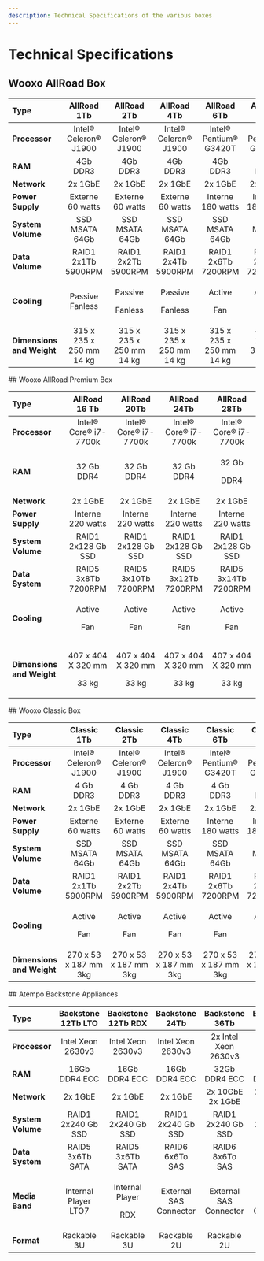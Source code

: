 ```yaml
---
description: Technical Specifications of the various boxes
---
```


# Technical Specifications

## Wooxo AllRoad Box 

<table>
  <thead>
    <tr>
      <th style="text-align:left">Type</th>
      <th style="text-align:center">AllRoad 1Tb</th>
      <th style="text-align:center">AllRoad 2Tb</th>
      <th style="text-align:center">AllRoad 4Tb</th>
      <th style="text-align:center">AllRoad 6Tb</th>
      <th style="text-align:center">AllRoad 8b</th>
      <th style="text-align:center">AllRoad 10Tb</th>
      <th style="text-align:center">AllRoad 12Tb</th>
      <th style="text-align:center">AllRoad 14Tb</th>
    </tr>
  </thead>
  <tbody>
    <tr>
      <td style="text-align:left"><b>Processor</b>
      </td>
      <td style="text-align:center">Intel&#xAE; Celeron&#xAE; J1900</td>
      <td style="text-align:center">Intel&#xAE; Celeron&#xAE; J1900</td>
      <td style="text-align:center">Intel&#xAE; Celeron&#xAE; J1900</td>
      <td style="text-align:center">Intel&#xAE; Pentium&#xAE; G3420T</td>
      <td style="text-align:center">Intel&#xAE; Pentium&#xAE; G3420T</td>
      <td style="text-align:center">Intel&#xAE; Pentium&#xAE; G3420T</td>
      <td style="text-align:center">Intel&#xAE; Pentium&#xAE; G3420T</td>
      <td style="text-align:center">Intel&#xAE; Pentium&#xAE; G3420T</td>
    </tr>
    <tr>
      <td style="text-align:left"><b>RAM</b>
      </td>
      <td style="text-align:center">4Gb DDR3</td>
      <td style="text-align:center">4Gb DDR3</td>
      <td style="text-align:center">4Gb DDR3</td>
      <td style="text-align:center">4Gb DDR3</td>
      <td style="text-align:center">4Gb DDR3</td>
      <td style="text-align:center">4Gb DDR3</td>
      <td style="text-align:center">4Gb DDR3</td>
      <td style="text-align:center">4Gb DDR3</td>
    </tr>
    <tr>
      <td style="text-align:left"><b>Network</b>
      </td>
      <td style="text-align:center">2x 1GbE</td>
      <td style="text-align:center">2x 1GbE</td>
      <td style="text-align:center">2x 1GbE</td>
      <td style="text-align:center">2x 1GbE</td>
      <td style="text-align:center">2x 1GbE</td>
      <td style="text-align:center">2x 1GbE</td>
      <td style="text-align:center">2x 1GbE</td>
      <td style="text-align:center">2x 1GbE</td>
    </tr>
    <tr>
      <td style="text-align:left"><b>Power Supply</b>
      </td>
      <td style="text-align:center">Externe 60 watts</td>
      <td style="text-align:center">Externe 60 watts</td>
      <td style="text-align:center">Externe 60 watts</td>
      <td style="text-align:center">Interne 180 watts</td>
      <td style="text-align:center">Interne 180 watts</td>
      <td style="text-align:center">Interne 180 watts</td>
      <td style="text-align:center">Interne 180 watts</td>
      <td style="text-align:center">Interne 180 watts</td>
    </tr>
    <tr>
      <td style="text-align:left"><b>System Volume</b>
      </td>
      <td style="text-align:center">SSD MSATA 64Gb</td>
      <td style="text-align:center">SSD MSATA 64Gb</td>
      <td style="text-align:center">SSD MSATA 64Gb</td>
      <td style="text-align:center">SSD MSATA 64Gb</td>
      <td style="text-align:center">SSD MSATA 64Gb</td>
      <td style="text-align:center">SSD MSATA 64Gb</td>
      <td style="text-align:center">SSD MSATA 64Gb</td>
      <td style="text-align:center">SSD MSATA 64Gb</td>
    </tr>
    <tr>
      <td style="text-align:left"><b>Data Volume</b>
      </td>
      <td style="text-align:center">RAID1
        <br />2x1Tb 5900RPM</td>
      <td style="text-align:center">RAID1 2x2Tb 5900RPM</td>
      <td style="text-align:center">RAID1 2x4Tb 5900RPM</td>
      <td style="text-align:center">RAID1 2x6Tb 7200RPM</td>
      <td style="text-align:center">RAID1 2x8Tb 7200RPM</td>
      <td style="text-align:center">RAID1 2x10Tb 7200RPM</td>
      <td style="text-align:center">RAID1 2x12Tb 7200RPM</td>
      <td style="text-align:center">RAID1 2x14Tb 7200RPM</td>
    </tr>
    <tr>
      <td style="text-align:left"><b>Cooling</b>
      </td>
      <td style="text-align:center">Passive Fanless</td>
      <td style="text-align:center">
        <p>Passive</p>
        <p>Fanless</p>
      </td>
      <td style="text-align:center">
        <p>Passive</p>
        <p>Fanless</p>
      </td>
      <td style="text-align:center">
        <p>Active</p>
        <p>Fan</p>
      </td>
      <td style="text-align:center">
        <p>Active</p>
        <p>Fan</p>
      </td>
      <td style="text-align:center">
        <p>Active</p>
        <p>Fan</p>
      </td>
      <td style="text-align:center">
        <p>Active</p>
        <p>Fan</p>
      </td>
      <td style="text-align:center">
        <p>Active</p>
        <p>Fan</p>
      </td>
    </tr>
    <tr>
      <td style="text-align:left"><b>Dimensions and Weight</b>
      </td>
      <td style="text-align:center">315 x 235 x 250 mm
        <br />14 kg</td>
      <td style="text-align:center">315 x 235 x 250 mm
        <br />14 kg</td>
      <td style="text-align:center">315 x 235 x 250 mm 14 kg</td>
      <td style="text-align:center">315 x 235 x 250 mm 14 kg</td>
      <td style="text-align:center">451 x 255 x 317 mm 23 kg</td>
      <td style="text-align:center">451 x 255 x 317 mm 23 kg</td>
      <td style="text-align:center">451 x 255 x 317 mm 23 kg</td>
      <td style="text-align:center">451 x 255 x 317 mm 23 kg</td>
    </tr>
  </tbody>
</table>## Wooxo AllRoad Premium Box 

<table>
  <thead>
    <tr>
      <th style="text-align:left">Type</th>
      <th style="text-align:center">AllRoad 16 Tb</th>
      <th style="text-align:center">AllRoad 20Tb</th>
      <th style="text-align:center">AllRoad 24Tb</th>
      <th style="text-align:center">AllRoad 28Tb</th>
    </tr>
  </thead>
  <tbody>
    <tr>
      <td style="text-align:left"><b>Processor</b>
      </td>
      <td style="text-align:center">Intel&#xAE; Core&#xAE; i7-7700k</td>
      <td style="text-align:center">Intel&#xAE; Core&#xAE; i7-7700k</td>
      <td style="text-align:center">Intel&#xAE; Core&#xAE; i7-7700k</td>
      <td style="text-align:center">Intel&#xAE; Core&#xAE; i7-7700k</td>
    </tr>
    <tr>
      <td style="text-align:left"><b>RAM</b>
      </td>
      <td style="text-align:center">32 Gb DDR4</td>
      <td style="text-align:center">32 Gb DDR4</td>
      <td style="text-align:center">32 Gb DDR4</td>
      <td style="text-align:center">
        <p>32 Gb</p>
        <p>DDR4</p>
      </td>
    </tr>
    <tr>
      <td style="text-align:left"><b>Network</b>
      </td>
      <td style="text-align:center">2x 1GbE</td>
      <td style="text-align:center">2x 1GbE</td>
      <td style="text-align:center">2x 1GbE</td>
      <td style="text-align:center">2x 1GbE</td>
    </tr>
    <tr>
      <td style="text-align:left"><b>Power Supply</b>
      </td>
      <td style="text-align:center">Interne 220 watts</td>
      <td style="text-align:center">Interne 220 watts</td>
      <td style="text-align:center">Interne 220 watts</td>
      <td style="text-align:center">Interne 220 watts</td>
    </tr>
    <tr>
      <td style="text-align:left"><b>System Volume</b>
      </td>
      <td style="text-align:center">RAID1
        <br />2x128 Gb SSD</td>
      <td style="text-align:center">RAID1
        <br />2x128 Gb SSD</td>
      <td style="text-align:center">RAID1
        <br />2x128 Gb SSD</td>
      <td style="text-align:center">RAID1
        <br />2x128 Gb SSD</td>
    </tr>
    <tr>
      <td style="text-align:left"><b>Data System</b>
      </td>
      <td style="text-align:center">RAID5
        <br />3x8Tb 7200RPM</td>
      <td style="text-align:center">RAID5
        <br />3x10Tb 7200RPM</td>
      <td style="text-align:center">RAID5
        <br />3x12Tb 7200RPM</td>
      <td style="text-align:center">RAID5
        <br />3x14Tb 7200RPM</td>
    </tr>
    <tr>
      <td style="text-align:left"><b>Cooling</b>
      </td>
      <td style="text-align:center">
        <p>Active</p>
        <p>Fan</p>
      </td>
      <td style="text-align:center">
        <p>Active</p>
        <p>Fan</p>
      </td>
      <td style="text-align:center">
        <p>Active</p>
        <p>Fan</p>
      </td>
      <td style="text-align:center">
        <p>Active</p>
        <p>Fan</p>
      </td>
    </tr>
    <tr>
      <td style="text-align:left"><b>Dimensions and Weight</b>
      </td>
      <td style="text-align:center">
        <p>407 x 404 X 320 mm</p>
        <p>33 kg</p>
      </td>
      <td style="text-align:center">
        <p>407 x 404 X 320 mm</p>
        <p>33 kg</p>
      </td>
      <td style="text-align:center">
        <p>407 x 404 X 320 mm</p>
        <p>33 kg</p>
      </td>
      <td style="text-align:center">
        <p>407 x 404 X 320 mm</p>
        <p>33 kg</p>
      </td>
    </tr>
  </tbody>
</table>## Wooxo Classic Box 

<table>
  <thead>
    <tr>
      <th style="text-align:left">Type</th>
      <th style="text-align:center">Classic 1Tb</th>
      <th style="text-align:center">Classic 2Tb</th>
      <th style="text-align:center">Classic 4Tb</th>
      <th style="text-align:center">Classic 6Tb</th>
      <th style="text-align:center">Classic 8Tb</th>
      <th style="text-align:center">Classic 10Tb</th>
      <th style="text-align:center">Classic 12Tb</th>
      <th style="text-align:center">Classic 14Tb</th>
    </tr>
  </thead>
  <tbody>
    <tr>
      <td style="text-align:left"><b>Processor</b>
      </td>
      <td style="text-align:center">Intel&#xAE; Celeron&#xAE; J1900</td>
      <td style="text-align:center">Intel&#xAE; Celeron&#xAE; J1900</td>
      <td style="text-align:center">Intel&#xAE; Celeron&#xAE; J1900</td>
      <td style="text-align:center">Intel&#xAE; Pentium&#xAE; G3420T</td>
      <td style="text-align:center">Intel&#xAE; Pentium&#xAE; G3420T</td>
      <td style="text-align:center">Intel&#xAE; Pentium&#xAE; G3420T</td>
      <td style="text-align:center">Intel&#xAE; Pentium&#xAE; G3420T</td>
      <td style="text-align:center">Intel&#xAE; Pentium&#xAE; G3420T</td>
    </tr>
    <tr>
      <td style="text-align:left"><b>RAM</b>
      </td>
      <td style="text-align:center">4 Gb DDR3</td>
      <td style="text-align:center">4 Gb DDR3</td>
      <td style="text-align:center">4 Gb DDR3</td>
      <td style="text-align:center">4 Gb DDR3</td>
      <td style="text-align:center">4 Gb DDR3</td>
      <td style="text-align:center">4 Gb DDR3</td>
      <td style="text-align:center">4 Gb DDR3</td>
      <td style="text-align:center">4 Gb DDR3</td>
    </tr>
    <tr>
      <td style="text-align:left"><b>Network</b>
      </td>
      <td style="text-align:center">2x 1GbE</td>
      <td style="text-align:center">2x 1GbE</td>
      <td style="text-align:center">2x 1GbE</td>
      <td style="text-align:center">2x 1GbE</td>
      <td style="text-align:center">2x 1GbE</td>
      <td style="text-align:center">2x 1GbE</td>
      <td style="text-align:center">2x 1GbE</td>
      <td style="text-align:center">2x 1GbE</td>
    </tr>
    <tr>
      <td style="text-align:left"><b>Power Supply</b>
      </td>
      <td style="text-align:center">Externe 60 watts</td>
      <td style="text-align:center">Externe 60 watts</td>
      <td style="text-align:center">Externe 60 watts</td>
      <td style="text-align:center">Interne 180 watts</td>
      <td style="text-align:center">Interne 180 watts</td>
      <td style="text-align:center">Interne 180 watts</td>
      <td style="text-align:center">Interne 180 watts</td>
      <td style="text-align:center">Interne 180 watts</td>
    </tr>
    <tr>
      <td style="text-align:left"><b>System Volume</b>
      </td>
      <td style="text-align:center">SSD MSATA 64Gb</td>
      <td style="text-align:center">SSD MSATA 64Gb</td>
      <td style="text-align:center">SSD MSATA 64Gb</td>
      <td style="text-align:center">SSD MSATA 64Gb</td>
      <td style="text-align:center">SSD MSATA 64Gb</td>
      <td style="text-align:center">SSD MSATA 64Gb</td>
      <td style="text-align:center">SSD MSATA 64Gb</td>
      <td style="text-align:center">SSD MSATA 8Gb</td>
    </tr>
    <tr>
      <td style="text-align:left"><b>Data Volume</b>
      </td>
      <td style="text-align:center">RAID1 2x1Tb 5900RPM</td>
      <td style="text-align:center">RAID1 2x2Tb 5900RPM</td>
      <td style="text-align:center">RAID1 2x4Tb 5900RPM</td>
      <td style="text-align:center">RAID1 2x6Tb 7200RPM</td>
      <td style="text-align:center">RAID1 2x8Tb 7200RPM</td>
      <td style="text-align:center">RAID1 2x10Tb 7200RPM</td>
      <td style="text-align:center">RAID1 2x12Tb
        <br />7200RPM</td>
      <td style="text-align:center">RAID1 2x14Tb
        <br />7200RPM</td>
    </tr>
    <tr>
      <td style="text-align:left"><b>Cooling</b>
      </td>
      <td style="text-align:center">
        <p>Active</p>
        <p>Fan</p>
      </td>
      <td style="text-align:center">
        <p>Active</p>
        <p>Fan</p>
      </td>
      <td style="text-align:center">
        <p>Active</p>
        <p>Fan</p>
      </td>
      <td style="text-align:center">
        <p>Active</p>
        <p>Fan</p>
      </td>
      <td style="text-align:center">
        <p>Active</p>
        <p>Fan</p>
      </td>
      <td style="text-align:center">
        <p>Active</p>
        <p>Fan</p>
      </td>
      <td style="text-align:center">
        <p>Active</p>
        <p>Fan</p>
      </td>
      <td style="text-align:center">
        <p>Active</p>
        <p>Fan</p>
      </td>
    </tr>
    <tr>
      <td style="text-align:left"><b>Dimensions and Weight</b>
      </td>
      <td style="text-align:center">270 x 53 x 187 mm 3kg</td>
      <td style="text-align:center">270 x 53 x 187 mm 3kg</td>
      <td style="text-align:center">270 x 53 x 187 mm 3kg</td>
      <td style="text-align:center">270 x 53 x 187 mm 3kg</td>
      <td style="text-align:center">270 x 53 x 187 mm 3kg</td>
      <td style="text-align:center">270 x 53 x 187 mm 3kg</td>
      <td style="text-align:center">270 x 53 x 187 mm 3kg</td>
      <td style="text-align:center">270 x 53 x 187 mm 3kg</td>
    </tr>
  </tbody>
</table>## Atempo Backstone ​Appliances 

<table>
  <thead>
    <tr>
      <th style="text-align:left">Type</th>
      <th style="text-align:center">Backstone 12Tb LTO</th>
      <th style="text-align:center">Backstone 12Tb RDX</th>
      <th style="text-align:center">Backstone 24Tb</th>
      <th style="text-align:center">Backstone 36Tb</th>
      <th style="text-align:center">Backstone 60Tb</th>
      <th style="text-align:center">Backstone 80Tb</th>
      <th style="text-align:center">Backstone 120Tb</th>
      <th style="text-align:center">Backstone 240Tb</th>
    </tr>
  </thead>
  <tbody>
    <tr>
      <td style="text-align:left"><b>Processor</b>
      </td>
      <td style="text-align:center">Intel Xeon 2630v3</td>
      <td style="text-align:center">Intel Xeon 2630v3</td>
      <td style="text-align:center">Intel Xeon 2630v3</td>
      <td style="text-align:center">2x Intel Xeon 2630v3</td>
      <td style="text-align:center">2x Intel Xeon 2630v3</td>
      <td style="text-align:center">2x Intel Xeon 2630v3</td>
      <td style="text-align:center">2x Intel Xeon 2630v3</td>
      <td style="text-align:center">2x Intel Xeon 2630v3</td>
    </tr>
    <tr>
      <td style="text-align:left"><b>RAM</b>
      </td>
      <td style="text-align:center">16Gb DDR4 ECC</td>
      <td style="text-align:center">16Gb DDR4 ECC</td>
      <td style="text-align:center">16Gb DDR4 ECC</td>
      <td style="text-align:center">32Gb DDR4 ECC</td>
      <td style="text-align:center">32Gb DDR4 ECC</td>
      <td style="text-align:center">64Gb DDR4 ECC</td>
      <td style="text-align:center">64Gb DDR4 ECC</td>
      <td style="text-align:center">64Go DDR4 ECC</td>
    </tr>
    <tr>
      <td style="text-align:left"><b>Network</b>
      </td>
      <td style="text-align:center">2x 1GbE</td>
      <td style="text-align:center">2x 1GbE</td>
      <td style="text-align:center">2x 1GbE</td>
      <td style="text-align:center">2x 10GbE 2x 1GbE</td>
      <td style="text-align:center">2x 10GbE 2x 1GbE</td>
      <td style="text-align:center">2x 10GbE 2x 1GbE</td>
      <td style="text-align:center">2x 10GbE 2x 1GbE</td>
      <td style="text-align:center">2x 10GbE 2x 1GbE</td>
    </tr>
    <tr>
      <td style="text-align:left"><b>System Volume</b>
      </td>
      <td style="text-align:center">RAID1
        <br />2x240 Gb SSD</td>
      <td style="text-align:center">RAID1
        <br />2x240 Gb SSD</td>
      <td style="text-align:center">RAID1
        <br />2x240 Gb SSD</td>
      <td style="text-align:center">RAID1
        <br />2x240 Gb SSD</td>
      <td style="text-align:center">RAID1
        <br />2x240 Gb SSD</td>
      <td style="text-align:center">RAID1
        <br />2x240 Gb SSD</td>
      <td style="text-align:center">RAID1
        <br />2x240 Gb SSD</td>
      <td style="text-align:center">RAID1
        <br />2x480 Gb SSD</td>
    </tr>
    <tr>
      <td style="text-align:left"><b>Data System</b>
      </td>
      <td style="text-align:center">RAID5
        <br />3x6Tb SATA</td>
      <td style="text-align:center">RAID5
        <br />3x6Tb SATA</td>
      <td style="text-align:center">RAID6
        <br />6x6To SAS</td>
      <td style="text-align:center">RAID6
        <br />8x6To SAS</td>
      <td style="text-align:center">RAID6
        <br />12x6Tb SAS</td>
      <td style="text-align:center">RAID6
        <br />12x8Tb SAS</td>
      <td style="text-align:center">RAID6
        <br />12x12Tb SAS</td>
      <td style="text-align:center">RAID6
        <br />24x12Tb SAS</td>
    </tr>
    <tr>
      <td style="text-align:left"><b>Media Band</b>
      </td>
      <td style="text-align:center">Internal Player
        <br />LTO7</td>
      <td style="text-align:center">
        <p>Internal Player</p>
        <p>RDX</p>
      </td>
      <td style="text-align:center">External SAS Connector</td>
      <td style="text-align:center">External SAS Connector</td>
      <td style="text-align:center">External SAS Connector</td>
      <td style="text-align:center">External SAS Connector</td>
      <td style="text-align:center">External SAS Connector</td>
      <td style="text-align:center">External SAS Connector</td>
    </tr>
    <tr>
      <td style="text-align:left"><b>Format</b>
      </td>
      <td style="text-align:center">Rackable 3U</td>
      <td style="text-align:center">Rackable 3U</td>
      <td style="text-align:center">Rackable 2U</td>
      <td style="text-align:center">Rackable 2U</td>
      <td style="text-align:center">Rackable 2U</td>
      <td style="text-align:center">Rackable 2U</td>
      <td style="text-align:center">Rackable 2U</td>
      <td style="text-align:center">Rackable 4U</td>
    </tr>
  </tbody>
</table>

